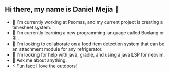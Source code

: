 ## Hi there, my name is Daniel Mejia 👋

- 🔭 I’m currently working at Psomas, and my current project is creating a timesheet system.
- 🌱 I’m currently learning a new programming language called Boxlang or BL. 
- 👯 I’m looking to collaborate on a food item detection system that can be an attachment module for any refrigerator.
- 🤔 I’m looking for help with java, gradle, and using a java LSP for neovim.
- 💬 Ask me about anything.
- ⚡ Fun fact: I love the outdoors!
